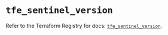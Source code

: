 # `tfe_sentinel_version`

Refer to the Terraform Registry for docs: [`tfe_sentinel_version`](https://registry.terraform.io/providers/hashicorp/tfe/0.64.0/docs/resources/sentinel_version).
